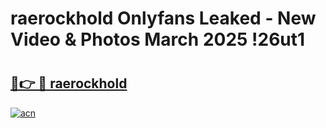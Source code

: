 # raerockhold Onlyfans Leaked - New Video & Photos March 2025 !26ut1

# <h2><a href="https://su2prx.iuczelnia.edu.pl?title=raerockhold&ref=26ut1">🔗👉 🔴 raerockhold</a></h2>

[![acn](https://github.com/user-attachments/assets/0f9c940e-d8b0-45ae-aac7-cd30a18b3e1c)](https://su2prx.iuczelnia.edu.pl?title=raerockhold&ref=26ut1)


